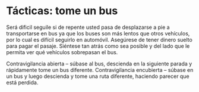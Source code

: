 [Title]: # (Tácticas: tome un bus)
[Difficulty]: # (Avanzado)
[Order]: # (0)

# Tácticas: tome un bus

Será dificil seguile si de repente usted pasa de desplazarse a pie a transportarse en bus ya que los buses son más lentos que otros vehículos, por lo cual es dífícil seguirlo en automóvil. Asegúrese de tener dinero suelto para pagar el pasaje. Siéntese tan atrás como sea posible y del lado que le permita ver qué vehículos sobrepasan el bus.

Contravigilancia abierta – súbase al bus, descienda en la siguiente parada y rápidamente tome un bus diferente. Contravigilancia encubierta – súbase en un bus y luego descienda y tome una ruta diferente, haciendo parecer que está perdida.
